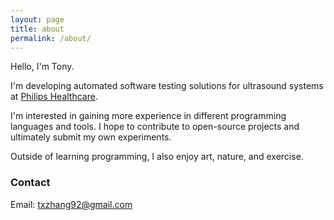 ```yaml
---
layout: page
title: about
permalink: /about/
---
```


Hello, I'm Tony.


I'm developing automated software testing solutions for ultrasound systems at [Philips Healthcare](https://www.usa.philips.com/healthcare/solutions/ultrasound).


I'm interested in gaining more experience in different programming languages and tools. I hope to contribute to open-source projects and ultimately submit my own experiments.


Outside of learning programming, I also enjoy art, nature, and exercise.


### Contact


Email: [txzhang92@gmail.com](mailto:txzhang92@gmail.com)
